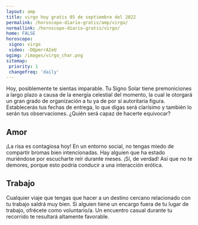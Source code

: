 ```yaml
---
layout: amp
title: virgo hoy gratis 05 de septiembre del 2022 
permalink: /horoscopo-diario-gratis/amp/virgo/
normallink: /horoscopo-diario-gratis/virgo/
home: FALSE
horoscopo:
 signo: virgo
 video: -DQpmrrAIeU
ogimg: /images/virgo_char.png
sitemap:
 priority: 1
 changefreq: 'daily'
---
```



Hoy, posiblemente te sientas imparable. Tu Signo Solar tiene premoniciones a largo plazo a causa de la energía celestial del momento, la cual le otorgará un gran grado de organización a tu ya de por sí autoritaria figura. Establecerás tus fechas de entrega, lo que digas será clarísimo y también lo serán tus observaciones. ¿Quién será capaz de hacerte equivocar?

## Amor

¡La risa es contagiosa hoy! En un entorno social, no tengas miedo de compartir bromas bien intencionadas. Hay alguien que ha estado muriéndose por escucharte reír durante meses. ¡Sí, de verdad! Así que no te demores, porque esto podría conducir a una interacción erótica.

## Trabajo

Cualquier viaje que tengas que hacer a un destino cercano relacionado con tu trabajo saldrá muy bien. Si alguien tiene un encargo fuera de tu lugar de trabajo, ofrécete como voluntario/a. Un encuentro casual durante tu recorrido te resultará altamente favorable.